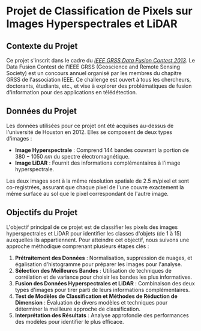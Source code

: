 # Projet de Classification de Pixels sur Images Hyperspectrales et LiDAR

## Contexte du Projet

Ce projet s'inscrit dans le cadre du [_IEEE GRSS Data Fusion Contest 2013_](http://www.classic.grss-ieee.org/community/technical-committees/data-fusion/2013-ieee-grss-data-fusion-contest/). Le Data Fusion Contest de l'IEEE GRSS (Geoscience and Remote Sensing Society) est un concours annuel organisé par les membres du chapitre GRSS de l'association IEEE. Ce challenge est ouvert à tous les chercheurs, doctorants, étudiants, etc., et vise à explorer des problématiques de fusion d'information pour des applications en télédétection.

## Données du Projet

Les données utilisées pour ce projet ont été acquises au-dessus de l'université de Houston en 2012. Elles se composent de deux types d'images :

- **Image Hyperspectrale** : Comprend 144 bandes couvrant la portion de $380-1050~nm$ du spectre électromagnétique.
- **Image LiDAR** : Fournit des informations complémentaires à l'image hyperspectrale.

Les deux images sont à la même résolution spatiale de 2.5 m/pixel et sont co-registrées, assurant que chaque pixel de l'une couvre exactement la même surface au sol que le pixel correspondant de l'autre image.

## Objectifs du Projet

L'objectif principal de ce projet est de classifier les pixels des images hyperspectrales et LiDAR pour identifier les classes d'objets (de 1 à 15) auxquelles ils appartiennent. Pour atteindre cet objectif, nous suivons une approche méthodique comprenant plusieurs étapes clés :

1. **Prétraitement des Données** : Normalisation, suppression de nuages, et égalisation d'histogramme pour préparer les images pour l'analyse.
2. **Sélection des Meilleures Bandes** : Utilisation de techniques de corrélation et de variance pour choisir les bandes les plus informatives.
3. **Fusion des Données Hyperspectrales et LiDAR** : Combinaison des deux types d'images pour tirer parti de leurs informations complémentaires.
4. **Test de Modèles de Classification et Méthodes de Réduction de Dimension** : Évaluation de divers modèles et techniques pour déterminer la meilleure approche de classification.
5. **Interprétation des Résultats** : Analyse approfondie des performances des modèles pour identifier le plus efficace.
